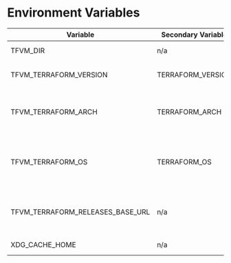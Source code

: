 # Environment Variables

| Variable         | Secondary Variable | Meaning        | Default | 
|------------------|--------------------|----------------|---------|
| TFVM_DIR | n/a | tfvm inventory dir | ${HOME}/.tfvm |
| TFVM_TERRAFORM_VERSION | TERRAFORM_VERSION | Selected terraform version | |
| TFVM_TERRAFORM_ARCH | TERRAFORM_ARCH | Arch of selected terraform version: amd64, 386 | Platform arch |
| TFVM_TERRAFORM_OS | TERRAFORM_OS | OS of selected terraform version: windows, darwin, linux | Platform os |
| TFVM_TERRAFORM_RELEASES_BASE_URL | n/a | Base URL for downloading terraform binaries | https://releases.hashicorp.com/terraform |
| XDG_CACHE_HOME | n/a | Base dir for inventory dir | $HOME/.cache/tfvm on linux, else $HOME/.tfvm |


